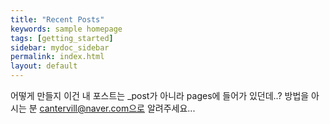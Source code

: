```yaml
---
title: "Recent Posts"
keywords: sample homepage
tags: [getting_started]
sidebar: mydoc_sidebar
permalink: index.html
layout: default
---
```


어떻게 만들지 이건
내 포스트는 \_post가 아니라 pages에 들어가 있던데..?
방법을 아시는 분 cantervill@naver.com으로 알려주세요...
